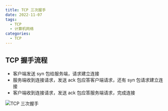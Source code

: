 ```yaml
---
title: TCP 三次握手
date: 2022-11-07
tags:
  - TCP
  - 计算机网络
categories:
  - TCP
---
```


## TCP 握手流程

- 客户端发送 syn 包给服务端，请求建立连接
- 服务端收到连接请求，发送 ack 包应答客户端请求，还有 syn 包请求建立连接
- 客户端收到连接请求，发送 ack 包应答服务端请求，完成连接

![TCP 三次握手](https://pxs797.github.io/images/TCP%E4%B8%89%E6%AC%A1%E6%8F%A1%E6%89%8B.png)